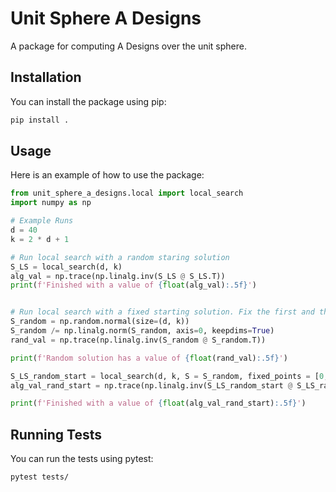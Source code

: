 # Unit Sphere A Designs

A package for computing A Designs over the unit sphere.

## Installation

You can install the package using pip:

```bash
pip install .
```

## Usage

Here is an example of how to use the package:

```python
from unit_sphere_a_designs.local import local_search
import numpy as np

# Example Runs
d = 40
k = 2 * d + 1

# Run local search with a random staring solution
S_LS = local_search(d, k)
alg_val = np.trace(np.linalg.inv(S_LS @ S_LS.T))
print(f'Finished with a value of {float(alg_val):.5f}')


# Run local search with a fixed starting solution. Fix the first and third vectors so they are not replaced by the algortihm.
S_random = np.random.normal(size=(d, k))
S_random /= np.linalg.norm(S_random, axis=0, keepdims=True)
rand_val = np.trace(np.linalg.inv(S_random @ S_random.T))

print(f'Random solution has a value of {float(rand_val):.5f}')

S_LS_random_start = local_search(d, k, S = S_random, fixed_points = [0, 1, 2])
alg_val_rand_start = np.trace(np.linalg.inv(S_LS_random_start @ S_LS_random_start.T))

print(f'Finished with a value of {float(alg_val_rand_start):.5f}')


```

## Running Tests

You can run the tests using pytest:

```bash
pytest tests/
```
